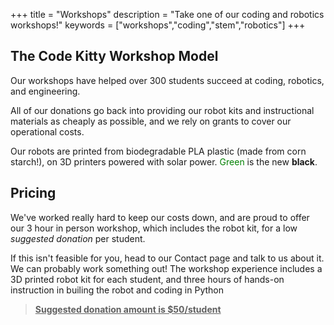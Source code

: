 +++
title = "Workshops"
description = "Take one of our coding and robotics workshops!"
keywords = ["workshops","coding","stem","robotics"]
+++

## The Code Kitty Workshop Model
Our workshops have helped over 300 students succeed at coding, robotics, and engineering.

All of our donations go back into providing our robot kits and instructional materials as cheaply as possible, and we rely on grants to cover our operational costs.

Our robots are printed from biodegradable PLA plastic (made from corn starch!), on 3D printers powered with solar power. <span style="color:green">Green</span> is the new **black**.

## Pricing ##
We've worked really hard to keep our costs down, and are proud to offer our 3 hour in person workshop, which includes the robot kit, for a low *suggested donation* per student.

If this isn't feasible for you, head to our Contact page and talk to us about it. We can probably work something out!
The workshop experience includes a 3D printed robot kit for each student, and three hours of hands-on instruction in builing the robot and coding in Python</p>

> <u>**Suggested donation amount is $50/student**</u>


